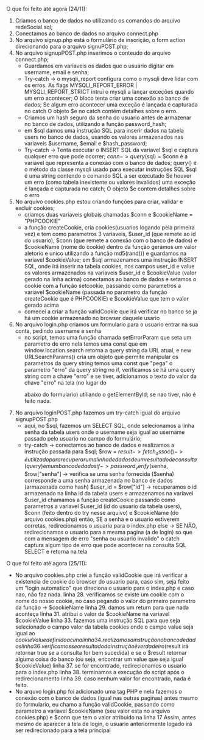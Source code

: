 O que foi feito até agora (24/11):
1. Criamos o banco de dados no utilizando os comandos do arquivo redeSocial.sql;
2. Conectamos ao banco de dados no arquivo connect.php
3. No arquivo signup.php está o formulário de inscrição, o form action direcionando para o arquivo signuPOST.php;
4. No arquivo signupPOST.php inserimos o conteudo do arquivo connect.php;
   - Guardamos em variaveis os dados que o usuario digitar em username, email e senha;
   - Try-catch -> o mysqli_report configura como o mysqli deve lidar com os erros. As flags MYSQLI_REPORT_ERROR | MYSQLI_REPORT_STRICT intrui o mysqli a lançar exceções quando um erro acontecer;
     O bloco tenta criar uma conexão ao banco de dados;
     Se algum erro acontecer uma exceção é lançada e capturada no catch
     O objeto $e no catch contém detalhes sobre o erro.
   - Criamos um hash seguro da senha do usuario antes de armazenar no banco de dados, utilizando a função password_hash;
   - em $sql damos uma instrução SQL para inserir dados na tabela users no banco de dados, usando os valores armazenados nas variaveis $username, $email e $hash_password;
   - Try-catch -> Tenta executar o INSERT SQL da variavel $sql e captura qualquer erro que pode ocorrer;
     $conn->query($sql) = $conn é a variavel que representa a conexão com o banco de dados;
       query() é o método da classe mysqli usado para executar instruções SQL
       $sql é uma string contendo o comando SQL a ser executado
     Se houver um erro (como tabela inexistente ou valores invalidos) uma exceção é lançada e capturada no catch;
     O objeto $e contem detalhes sobre o erro
5. No arquivo cookies.php estou criando funções para criar, validar e excluir cookies;
   - criamos duas variaveis globais chamadas $conn e $cookieName = "PHPCOOKIE"
   - a função createCookie, cria cookies(usuarios logando pela primeira vez) e tem como parametros 3 variaveis, $user_id (que remete ao id do usuario), $conn (que remete a conexão com o banco de dados) e $cookieName (nome do cookie)
     dentro da função geramos um valor aletorio e unico utilizando a função md5(rand()) e guardamos na variavel $cookieValue;
     em $sql armazenamos uma instrução INSERT SQL, onde irá inserir na tabela cookies, nos campos user_id e value os valores armazenados na variaveis $user_id e $cookieValue (valor gerado na linha acima)
     conectamos ao banco de dados e setamos o cookie com a função setcookie, passando como parametros a variavel $cookieName (passada no parametro da função createCookie que é PHPCOOKIE) e $cookieValue que tem o valor gerado acima
   - comecei a criar a função validCookie que irá verificar no banco se ja há um cookie armazenado no browser daquele usario
6. No arquivo login.php criamos um formulario para o usuario entrar na sua conta, pedindo username e senha
   - no script, temos uma função chamada setErrorParam que seta um parametro de erro
     nela temos uma const que em window.location.search retorna a query string da URL atual, e new URLSearchParams() cria um objeto que permite manipular os parametros da query string
     temos uma const que "pega" o parametro "erro" da query string
     no if, verificamos se há uma query string com a chave "erro" e se tiver, adicionamos o texto do valor da chave "erro" na tela (no lugar do <p id="error"> abaixo do formulario) utiliando o getElementById;
     se nao tiver, não é feito nada.
7. No arquivo loginPOST.php fazemos um try-catch igual do arquivo signupPOST.php
   - aqui, no $sql, fazemos um SELECT SQL, onde selecionamos a linha senha da tabela users onde o username seja igual ao username passado pelo usuario no campo do formulário;
   - try-catch -> conectamos ao banco de dados e realizamos a instrução passada para $sql;
       $row = $result->fetch_assoc() -> é utilizado para recuperar uma linha de dados de um resultado de consulta (query) em um banco de dados
         if -> password_verify($senha, $row["senha"] -> verifica se uma senha fornecida ($senha) corresponde a uma senha armazenada no banco de dados (armazenada como hash)
           $user_id = $row["id"] -> recuperamos o id armazenado na linha id da tabela users e armazenamos na variavel $user_id
           chamamos a função createCookie passando como parametros a variavel $user_id (id do usuario da tabela users), $conn (feito dentro do try nesse arquivo) e $cookieName (do arquivo cookies.php)
           então, SE a senha e o usuario estiverem corretas, redirecionamos o usuario para o index.php
         else -> SE NÃO, redirecionamos o usuario para a mesma pagina (a de login) so que com a mensagem de erro "senha ou usuario invalido"
       o catch captura algum tipo de erro que pode acontecer na consulta SQL SELECT e retorna na tela

O que foi feito até agora (25/11):
- No arquivo cookies.php criei a função validCookie que irá verificar a existencia de cookie do browser do usuario para, caso sim, seja feito um "login automatico" que direciona o usuario para o index.php e caso nao, não faz nada.
  linha 28. verificamos se existe um cookie com o nome do nosso cookie, no caso pegando o valor do primeiro parametro da função -> $cookieName
  linha 29. damos um return para que nada aconteça
  linha 31. atribui o valor de $cookieName na variavel $cookieValue
  linha 33. fazemos uma instrução SQL para que seja selecionado o campo valor da tabela cookies onde o campo value seja igual ao $cookieValue definido acima
  linha 34. realizamos a instrução no banco de dados
  linha 36. verificamos se o resultado da instrução é verdadeiro ($result irá retornar true se a consulta for bem sucedida) e se o $result retornar alguma coisa do banco (ou seja, encontrar um value que seja igual $cookieValue)
  linha 37. se for encontrado, redirecionamos o usuario para o index.php
  linha 38. terminamos a execução do script após o redirecionamento
  linha 39. caso nenhum valor for encontrado, nada é feito.
- No arquvo login.php foi adicionado uma tag PHP e nela fazemos o conexão com o banco de dados (igual nas outras paginas)
  antes mesmo do formulario, eu chamo a função validCookie, passando como parametro a variavel $cookieName (seu valor esta no arquivo cookies.php) e $conn que tem o valor atribuido na linha 17
  Assim, antes mesmo de aparecer a tela de login, o usuario anteriormente logado irá ser redirecionado para a tela principal
  
